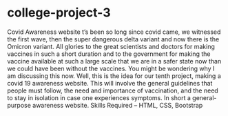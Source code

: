 # college-project-3
Covid Awareness website
t’s been so long since covid came, we witnessed the first wave, then the super dangerous delta variant and now there is the Omicron variant. All glories to the great scientists and doctors for making vaccines in such a short duration and to the government for making the vaccine available at such a large scale that we are in a safer state now than we could have been without the vaccines.
You might be wondering why I am discussing this now. Well, this is the idea for our tenth project, making a covid 19 awareness website. This will involve the general guidelines that people must follow, the need and importance of vaccination, and the need to stay in isolation in case one experiences symptoms. In short a general-purpose awareness website.
Skills Required – HTML, CSS, Bootstrap
